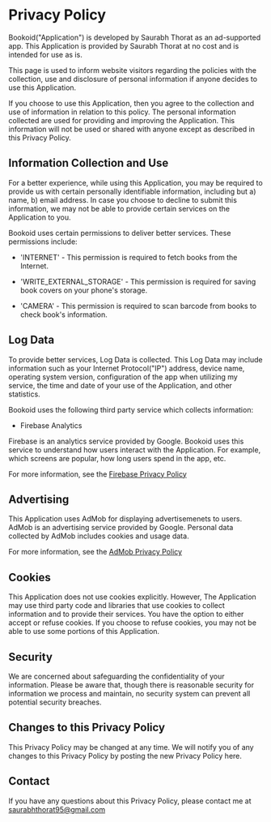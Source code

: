 # Privacy Policy

Bookoid("Application") is developed by Saurabh Thorat as an ad-supported app. This Application is provided by Saurabh Thorat at no cost and is intended for use as is.

This page is used to inform website visitors regarding the policies with the collection, use and disclosure of personal information if anyone decides to use this Application.

If you choose to use this Application, then you agree to the collection and use of information in relation to this policy. The personal information collected are used for providing and improving the Application. This information will not be used or shared with anyone except as described in this Privacy Policy.

## Information Collection and Use

For a better experience, while using this Application, you may be required to provide us with certain personally identifiable information, including but a) name, b)  email address. In case you choose to decline to submit this information, we may not be able to provide certain services on the Application to you.

Bookoid uses certain permissions to deliver better services. These permissions include:

* 'INTERNET' - This permission is required to fetch books from the Internet.

* 'WRITE_EXTERNAL_STORAGE' - This permission is required for saving book covers on your phone's storage.

* 'CAMERA' - This permission is required to scan barcode from books to check book's information.


## Log Data

To provide better services, Log Data is collected. This Log Data may include information such as your Internet Protocol("IP") address, device name, operating system version, configuration of the app when utilizing my service, the time and date of your use of the Application, and other statistics.

Bookoid uses the following third party service which collects information:

* Firebase Analytics

Firebase is an analytics service provided by Google. Bookoid uses this service to understand how users interact with the Application. For example, which screens are popular, how long users spend in the app, etc.

For more information, see the [Firebase Privacy Policy](https://www.firebase.com/terms/privacy-policy.html)


## Advertising

This Application uses AdMob for displaying advertisemenets to users. AdMob is an advertising service provided by Google. Personal data collected by AdMob includes cookies and usage data. 

For more information, see the [AdMob Privacy Policy](https://www.google.com/policies/technologies/ads)


## Cookies

This Application does not use cookies explicitly. However, The Application may use third party code and libraries that use cookies to collect information and to provide their services. You have the option to either accept or refuse cookies. If you choose to refuse cookies, you may not be able to use some portions of this Application.


## Security

We are concerned about safeguarding the confidentiality of your information. Please be aware that, though there is reasonable security for information we process and maintain, no security system can prevent all potential security breaches.


## Changes to this Privacy Policy

This Privacy Policy may be changed at any time. We will notify you of any changes to this Privacy Policy by posting the new Privacy Policy here.


## Contact

If you have any questions about this Privacy Policy, please contact me at [saurabhthorat95@gmail.com](mailto:saurabhthorat95@gmail.com)
